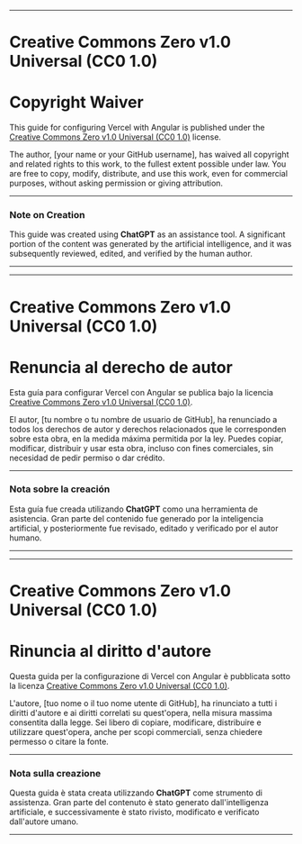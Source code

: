 
---
# Creative Commons Zero v1.0 Universal (CC0 1.0)
# Copyright Waiver

This guide for configuring Vercel with Angular is published under the [Creative Commons Zero v1.0 Universal (CC0 1.0)](https://creativecommons.org/publicdomain/zero/1.0/) license.

The author, [your name or your GitHub username], has waived all copyright and related rights to this work, to the fullest extent possible under law. You are free to copy, modify, distribute, and use this work, even for commercial purposes, without asking permission or giving attribution.

---

### Note on Creation

This guide was created using **ChatGPT** as an assistance tool. A significant portion of the content was generated by the artificial intelligence, and it was subsequently reviewed, edited, and verified by the human author.

---

---
# Creative Commons Zero v1.0 Universal (CC0 1.0)
# Renuncia al derecho de autor

Esta guía para configurar Vercel con Angular se publica bajo la licencia [Creative Commons Zero v1.0 Universal (CC0 1.0)](https://creativecommons.org/publicdomain/zero/1.0/).

El autor, [tu nombre o tu nombre de usuario de GitHub], ha renunciado a todos los derechos de autor y derechos relacionados que le corresponden sobre esta obra, en la medida máxima permitida por la ley. Puedes copiar, modificar, distribuir y usar esta obra, incluso con fines comerciales, sin necesidad de pedir permiso o dar crédito.

---

### Nota sobre la creación

Esta guía fue creada utilizando **ChatGPT** como una herramienta de asistencia. Gran parte del contenido fue generado por la inteligencia artificial, y posteriormente fue revisado, editado y verificado por el autor humano.

---

---
# Creative Commons Zero v1.0 Universal (CC0 1.0)
# Rinuncia al diritto d'autore

Questa guida per la configurazione di Vercel con Angular è pubblicata sotto la licenza [Creative Commons Zero v1.0 Universal (CC0 1.0)](https://creativecommons.org/publicdomain/zero/1.0/).

L'autore, [tuo nome o il tuo nome utente di GitHub], ha rinunciato a tutti i diritti d'autore e ai diritti correlati su quest'opera, nella misura massima consentita dalla legge. Sei libero di copiare, modificare, distribuire e utilizzare quest'opera, anche per scopi commerciali, senza chiedere permesso o citare la fonte.

---

### Nota sulla creazione

Questa guida è stata creata utilizzando **ChatGPT** come strumento di assistenza. Gran parte del contenuto è stato generato dall'intelligenza artificiale, e successivamente è stato rivisto, modificato e verificato dall'autore umano.

---